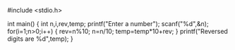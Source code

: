 #include <stdio.h>

int main() {
    int n,i,rev,temp;
    printf("Enter a number");
    scanf("%d",&n);
    for(i=1;n>0;i++)
    {
    rev=n%10;
    n=n/10;
    temp=temp*10+rev;
}
printf("Reversed digits are %d",temp);
}
